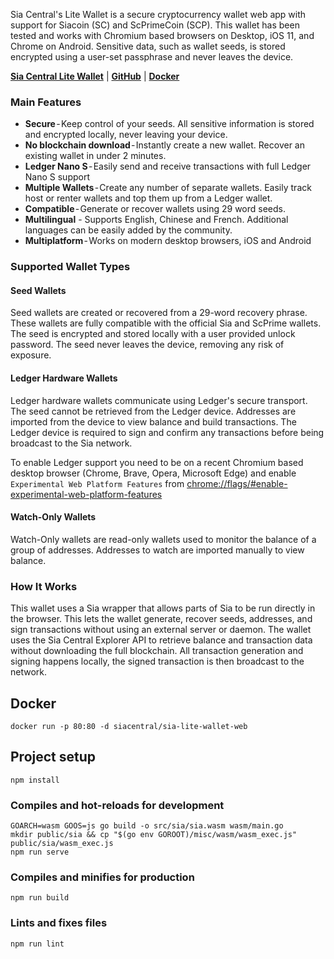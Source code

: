 Sia Central's Lite Wallet is a secure cryptocurrency wallet web app with support for Siacoin (SC) and ScPrimeCoin (SCP). This wallet has been tested and works with Chromium based browsers on Desktop, iOS 11, and Chrome on Android. Sensitive data, such as wallet seeds, is stored encrypted using a user-set passphrase and never leaves the device.

**[Sia Central Lite Wallet](https://wallet.siacentral.com)** | **[GitHub](https://github.com/siacentral/sia-lite-wallet-web)** | **[Docker](https://hub.docker.com/r/siacentral/sia-lite-wallet-web)**

### Main Features

+ **Secure** - Keep control of your seeds. All sensitive information is stored and encrypted locally, never leaving your device.
+ **No blockchain download** - Instantly create a new wallet. Recover an existing wallet in under 2 minutes.
+ **Ledger Nano S** - Easily send and receive transactions with full Ledger Nano S support
+ **Multiple Wallets** - Create any number of separate wallets. Easily track host or renter wallets and top them up from a Ledger wallet.
+ **Compatible** - Generate or recover wallets using 29 word seeds.
+ **Multilingual** - Supports English, Chinese and French. Additional languages can be easily added by the community.
+ **Multiplatform** - Works on modern desktop browsers, iOS and Android

### Supported Wallet Types

#### Seed Wallets
Seed wallets are created or recovered from a 29-word recovery phrase. These wallets are fully compatible with the official Sia and ScPrime wallets. The seed is encrypted and stored locally with a user provided unlock password. The seed never leaves the device, removing any risk of exposure.

#### Ledger Hardware Wallets
Ledger hardware wallets communicate using Ledger's secure transport. The seed cannot be retrieved from the Ledger device. Addresses are imported from the device to view balance and build transactions. The Ledger device is required to sign and confirm any transactions before being broadcast to the Sia network.

To enable Ledger support you need to be on a recent Chromium based desktop browser (Chrome, Brave, Opera, Microsoft Edge) and enable `Experimental Web Platform Features` from [chrome://flags/#enable-experimental-web-platform-features](chrome://flags/#enable-experimental-web-platform-features)

#### Watch-Only Wallets
Watch-Only wallets are read-only wallets used to monitor the balance of a group of addresses. Addresses to watch are imported manually to view balance.


### How It Works

This wallet uses a Sia wrapper that allows parts of Sia to be run directly in the browser. This lets the wallet generate, recover seeds, addresses, and sign transactions without using an external server or daemon. The wallet uses the Sia Central Explorer API to retrieve balance and transaction data without downloading the full blockchain.  All transaction generation and signing happens locally, the signed transaction is then broadcast to the network.

## Docker
```
docker run -p 80:80 -d siacentral/sia-lite-wallet-web
```

## Project setup
```
npm install
```

### Compiles and hot-reloads for development
```
GOARCH=wasm GOOS=js go build -o src/sia/sia.wasm wasm/main.go
mkdir public/sia && cp "$(go env GOROOT)/misc/wasm/wasm_exec.js" public/sia/wasm_exec.js
npm run serve
```

### Compiles and minifies for production
```
npm run build
```

### Lints and fixes files
```
npm run lint
```
